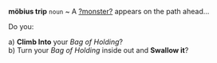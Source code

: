
**möbius trip** `noun` ~ A [?monster?](http://www.youtube.com/watch?v=Pin8fbdGV9Y&list=PLFA50FBC214A6CE87) appears on the path ahead...

Do you:

a) **Climb Into** your <i>Bag of Holding</i>?<br />
b) Turn your <i>Bag of Holding</i> inside out and **Swallow it**?<br />


